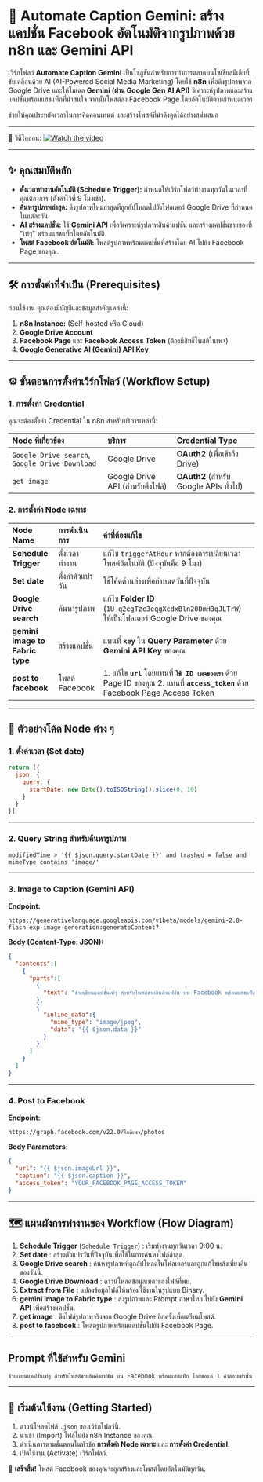 # 🤖 Automate Caption Gemini: สร้างแคปชั่น Facebook อัตโนมัติจากรูปภาพด้วย n8n และ Gemini API

เวิร์กโฟลว์ **Automate Caption Gemini** เป็นโซลูชันสำหรับการทำการตลาดบนโซเชียลมีเดียที่ขับเคลื่อนด้วย AI (AI-Powered Social Media Marketing) โดยใช้ **n8n** เพื่อดึงรูปภาพจาก Google Drive และให้โมเดล **Gemini (ผ่าน Google Gen AI API)** วิเคราะห์รูปภาพและสร้างแคปชั่นพร้อมแฮชแท็กที่น่าสนใจ จากนั้นโพสต์ลง Facebook Page โดยอัตโนมัติตามกำหนดเวลา

ช่วยให้คุณประหยัดเวลาในการคิดคอนเทนต์ และสร้างโพสต์ที่น่าดึงดูดได้อย่างสม่ำเสมอ

---

🎥 วิดีโอสอน: 
[![Watch the video](https://github.com/novelbiz/AI_Automation/blob/main/episodes/EP04_Gemini_n8n_Facebook_AutoCaption/Image/Automate%20Caption%20Gemini.png)](https://youtu.be/_ABQDSUSWMg?si=iIOkcYPG9eLe0mNR)

---
## ✨ คุณสมบัติหลัก

* **ตั้งเวลาทำงานอัตโนมัติ (Schedule Trigger):** กำหนดให้เวิร์กโฟลว์ทำงานทุกวันในเวลาที่คุณต้องการ (ตั้งค่าไว้ที่ 9 โมงเช้า).
* **ค้นหารูปภาพล่าสุด:** ดึงรูปภาพใหม่ล่าสุดที่ถูกอัปโหลดไปยังโฟลเดอร์ Google Drive ที่กำหนดในแต่ละวัน.
* **AI สร้างแคปชั่น:** ใช้ **Gemini API** เพื่อวิเคราะห์รูปภาพสินค้าแฟชั่น และสร้างแคปชั่นขายของที่ "เท่ๆ" พร้อมแฮชแท็กโดยอัตโนมัติ.
* **โพสต์ Facebook อัตโนมัติ:** โพสต์รูปภาพพร้อมแคปชั่นที่สร้างโดย AI ไปยัง Facebook Page ของคุณ.

---

## 🛠️ การตั้งค่าที่จำเป็น (Prerequisites)

ก่อนใช้งาน คุณต้องมีบัญชีและข้อมูลสำคัญเหล่านี้:

1.  **n8n Instance:** (Self-hosted หรือ Cloud)
2.  **Google Drive Account**
3.  **Facebook Page** และ **Facebook Access Token** (ต้องมีสิทธิ์โพสต์ในเพจ)
4.  **Google Generative AI (Gemini) API Key**

---

## ⚙️ ขั้นตอนการตั้งค่าเวิร์กโฟลว์ (Workflow Setup)

### 1. การตั้งค่า Credential

คุณจะต้องตั้งค่า Credential ใน n8n สำหรับบริการเหล่านี้:

| Node ที่เกี่ยวข้อง | บริการ | Credential Type |
| :--- | :--- | :--- |
| `Google Drive search`, `Google Drive Download` | Google Drive | **OAuth2** (เพื่อเข้าถึง Drive) |
| `get image` | Google Drive API (สำหรับดึงไฟล์) | **OAuth2** (สำหรับ Google APIs ทั่วไป) |

### 2. การตั้งค่า Node เฉพาะ

| Node Name | การดำเนินการ | ค่าที่ต้องแก้ไข |
| :--- | :--- | :--- |
| **Schedule Trigger** | ตั้งเวลาทำงาน | แก้ไข `triggerAtHour` หากต้องการเปลี่ยนเวลาโพสต์อัตโนมัติ (ปัจจุบันคือ 9 โมง) |
| **Set date** | ตั้งค่าตัวแปรวัน | ใช้โค้ดด้านล่างเพื่อกำหนดวันที่ปัจจุบัน |
| **Google Drive search** | ค้นหารูปภาพ | แก้ไข **Folder ID** (`1U_q2egTzc3eqgXcdxBln20DmH3qJLTrW`) ให้เป็นโฟลเดอร์ Google Drive ของคุณ |
| **gemini image to Fabric type** | สร้างแคปชั่น | แทนที่ **`key`** ใน **Query Parameter** ด้วย **Gemini API Key** ของคุณ |
| **post to facebook** | โพสต์ Facebook | 1. แก้ไข **`url`** โดยแทนที่ **`ใช้ ID เพจของเรา`** ด้วย Page ID ของคุณ 2. แทนที่ **`access_token`** ด้วย Facebook Page Access Token |

---

## 📌 ตัวอย่างโค้ด Node ต่าง ๆ

### 1. ตั้งค่าเวลา (Set date)

```javascript
return [{
  json: {
    query: {
      startDate: new Date().toISOString().slice(0, 10)
    }
  }
}]
```

---

### 2. Query String สำหรับค้นหารูปภาพ

```
modifiedTime > '{{ $json.query.startDate }}' and trashed = false and mimeType contains 'image/'
```

---

### 3. Image to Caption (Gemini API)

**Endpoint:**

```
https://generativelanguage.googleapis.com/v1beta/models/gemini-2.0-flash-exp-image-generation:generateContent?
```

**Body (Content-Type: JSON):**

```json
{
  "contents":[
    {
      "parts":[
        {
          "text": "ช่วยเขียนแคปชั่นเท่ๆ สำหรับโพสต์ขายสินค้าแฟชั่น บน Facebook พร้อมแฮชแท็ก โดยขอแค่ 1 คำตอบเท่านั้น"
        },
        {
          "inline_data":{
            "mime_type": "image/jpeg",
            "data": "{{ $json.data }}"
          }
        }
      ]
    }
  ]
}
```

---

### 4. Post to Facebook

**Endpoint:**

```
https://graph.facebook.com/v22.0/ไอดีเพจ/photos
```

**Body Parameters:**

```json
{
  "url": "{{ $json.imageUrl }}",
  "caption": "{{ $json.caption }}",
  "access_token": "YOUR_FACEBOOK_PAGE_ACCESS_TOKEN"
}
```

---

## 🗺️ แผนผังการทำงานของ Workflow (Flow Diagram)

1.  **Schedule Trigger** (`Schedule Trigger`) : เริ่มทำงานทุกวันเวลา 9:00 น.
2.  **Set date** : สร้างตัวแปรวันที่ปัจจุบันเพื่อใช้ในการค้นหาไฟล์ล่าสุด.
3.  **Google Drive search** : ค้นหารูปภาพที่ถูกอัปโหลดในโฟลเดอร์และถูกแก้ไขหลังเที่ยงคืนของวันนี้.
4.  **Google Drive Download** : ดาวน์โหลดข้อมูลเมตาของไฟล์ที่พบ.
5.  **Extract from File** : แปลงข้อมูลไฟล์ให้พร้อมใช้งานในรูปแบบ Binary.
6.  **gemini image to Fabric type** : ส่งรูปภาพและ Prompt ภาษาไทย ไปยัง **Gemini API** เพื่อสร้างแคปชั่น.
7.  **get image** : ดึงไฟล์รูปภาพจริงจาก Google Drive อีกครั้งเพื่อเตรียมโพสต์.
8.  **post to facebook** : โพสต์รูปภาพพร้อมแคปชั่นไปยัง Facebook Page.

---

## Prompt ที่ใช้สำหรับ Gemini

```
ช่วยเขียนแคปชั่นเท่ๆ สำหรับโพสต์ขายสินค้าแฟชั่น บน Facebook พร้อมแฮชแท็ก โดยขอแค่ 1 คำตอบเท่านั้น
```

---

## 🚀 เริ่มต้นใช้งาน (Getting Started)

1.  ดาวน์โหลดไฟล์ `.json` ของเวิร์กโฟลว์นี้.
2.  นำเข้า (Import) ไฟล์ไปยัง n8n Instance ของคุณ.
3.  ดำเนินการตามขั้นตอนในหัวข้อ **การตั้งค่า Node เฉพาะ** และ **การตั้งค่า Credential**.
4.  เปิดใช้งาน (Activate) เวิร์กโฟลว์.

🎉 **เสร็จสิ้น!** โพสต์ Facebook ของคุณจะถูกสร้างและโพสต์โดยอัตโนมัติทุกวัน.


